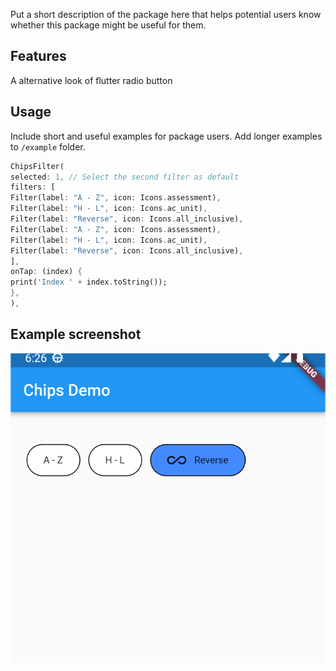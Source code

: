 <!--
This README describes the package. If you publish this package to pub.dev,
this README's contents appear on the landing page for your package.

For information about how to write a good package README, see the guide for
[writing package pages](https://dart.dev/guides/libraries/writing-package-pages).

For general information about developing packages, see the Dart guide for
[creating packages](https://dart.dev/guides/libraries/create-library-packages)
and the Flutter guide for
[developing packages and plugins](https://flutter.dev/developing-packages).
-->

Put a short description of the package here that helps potential users
know whether this package might be useful for them.

## Features

A alternative look of flutter radio button

## Usage

Include short and useful examples for package users. Add longer examples
to `/example` folder.

```dart
ChipsFilter(
selected: 1, // Select the second filter as default
filters: [
Filter(label: "A - Z", icon: Icons.assessment),
Filter(label: "H - L", icon: Icons.ac_unit),
Filter(label: "Reverse", icon: Icons.all_inclusive),
Filter(label: "A - Z", icon: Icons.assessment),
Filter(label: "H - L", icon: Icons.ac_unit),
Filter(label: "Reverse", icon: Icons.all_inclusive),
],
onTap: (index) {
print('Index ' + index.toString());
},
),
```

## Example screenshot

![alt text](https://raw.githubusercontent.com/filelucker/chip_radio_button_flutter/library/chip_radio_button/example/chip_example.png)

